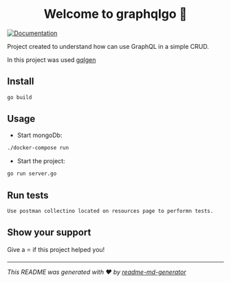 <h1 align="center">Welcome to graphqlgo 👋</h1>
<p>
  <a href="todo documentation" target="_blank">
    <img alt="Documentation" src="https://img.shields.io/badge/documentation-yes-brightgreen.svg" />
  </a>
</p>

Project created to understand how can use GraphQL in a simple CRUD.

In this project was used [gqlgen](https://github.com/99designs/gqlgen)

## Install

```sh
go build 
```

## Usage

- Start mongoDb:
```sh
./docker-compose run
```

- Start the project:
```sh
go run server.go
```

## Run tests

```sh
Use postman collectino located on resources page to performn tests.
```


## Show your support

Give a ⭐️ if this project helped you!

***
_This README was generated with ❤️ by [readme-md-generator](https://github.com/kefranabg/readme-md-generator)_